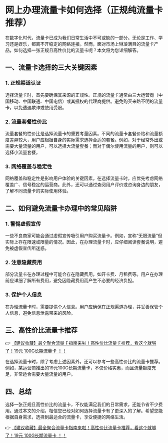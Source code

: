# 网上办理流量卡如何选择（正规纯流量卡推荐）

在数字化时代，流量卡已成为我们日常生活中不可或缺的一部分。无论是工作、学习还是娱乐，都离不开稳定的网络连接。然而，面对市场上琳琅满目的流量卡产品，如何选择一张正规且高性价比的流量卡呢？本文将为您详细解答。

## 一、流量卡选择的三大关键因素

### 1. 正规渠道认证
选择流量卡时，首先要确保其来源的正规性。正规的流量卡通常由三大运营商（中国移动、中国联通、中国电信）或其授权的代理商提供。避免购买来路不明的流量卡，以免遭遇欺诈或使用受限。

### 2. 流量套餐性价比
流量套餐的性价比是选择流量卡的重要考量因素。不同的流量卡套餐价格和流量额度差异较大，用户应根据自身的实际需求选择合适的套餐。例如，对于经常外出或需要大量流量的用户，可以选择大流量套餐；而对于偶尔使用流量的用户，则可以选择小流量套餐。

### 3. 网络覆盖与稳定性
网络覆盖和稳定性是影响用户体验的关键因素。在选择流量卡时，应优先考虑网络覆盖广、信号稳定的运营商。此外，还可以通过查阅用户评价或咨询身边的朋友，了解不同流量卡的实际使用体验。

## 二、如何避免流量卡办理中的常见陷阱

### 1. 警惕虚假宣传
一些不良商家可能会通过虚假宣传吸引用户购买流量卡。例如，宣称“无限流量”但实际上存在限速或限量的情况。因此，在办理流量卡时，应仔细阅读套餐说明，避免被虚假宣传所迷惑。

### 2. 注意隐藏费用
部分流量卡在办理过程中可能会存在隐藏费用，如开卡费、月租费等。用户在办理前应详细了解所有费用，避免因隐藏费用而产生不必要的经济负担。

### 3. 保护个人信息
在办理流量卡时，需要提供个人信息。用户应确保在正规渠道办理，并妥善保管个人信息，避免信息泄露带来的风险。

## 三、高性价比流量卡推荐

👉 [【建议收藏】最全聚合流量卡指南来啦！高性价比流量卡推荐，看这个就够了！19元 100G长期流量卡 ！！](https://bit.ly/Liuliangka)

在选择流量卡时，除了考虑上述因素外，还可以参考一些高性价比的流量卡推荐。例如，某运营商推出的19元100G长期流量卡，不仅价格实惠，而且流量额度充足，非常适合需要大量流量的用户。

## 四、总结

选择一张正规且高性价比的流量卡，不仅能满足我们的日常需求，还能节省不少费用。通过本文的介绍，相信您已经对如何选择流量卡有了更深入的了解。希望您能根据自身需求，选择到最适合的流量卡，享受便捷的网络生活。

👉 [【建议收藏】最全聚合流量卡指南来啦！高性价比流量卡推荐，看这个就够了！19元 100G长期流量卡 ！！](https://bit.ly/Liuliangka)